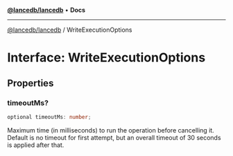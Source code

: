 [**@lancedb/lancedb**](../README.md) • **Docs**

***

[@lancedb/lancedb](../globals.md) / WriteExecutionOptions

# Interface: WriteExecutionOptions

## Properties

### timeoutMs?

```ts
optional timeoutMs: number;
```

Maximum time (in milliseconds) to run the operation before cancelling it.
Default is no timeout for first attempt, but an overall timeout of
30 seconds is applied after that.

